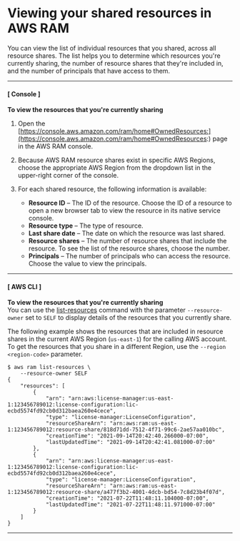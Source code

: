 # Viewing your shared resources in AWS RAM<a name="working-with-sharing-view-sr"></a>

You can view the list of individual resources that you shared, across all resource shares\. The list helps you to determine which resources you're currently sharing, the number of resource shares that they're included in, and the number of principals that have access to them\.

------
#### [ Console ]

**To view the resources that you're currently sharing**

1. Open the [https://console.aws.amazon.com/ram/home#OwnedResources:](https://console.aws.amazon.com/ram/home#OwnedResources:) page in the AWS RAM console\.

1. Because AWS RAM resource shares exist in specific AWS Regions, choose the appropriate AWS Region from the dropdown list in the upper\-right corner of the console\.

1. For each shared resource, the following information is available:
   + **Resource ID** – The ID of the resource\. Choose the ID of a resource to open a new browser tab to view the resource in its native service console\.
   + **Resource type** – The type of resource\.
   + **Last share date** – The date on which the resource was last shared\.
   + **Resource shares** – The number of resource shares that include the resource\. To see the list of the resource shares, choose the number\.
   + **Principals** – The number of principals who can access the resource\. Choose the value to view the principals\.

------
#### [ AWS CLI ]

**To view the resources that you're currently sharing**  
You can use the [list\-resources](https://docs.aws.amazon.com/cli/latest/reference/ram/list-resources.html) command with the parameter `--resource-owner` set to `SELF` to display details of the resources that you currently share\.

The following example shows the resources that are included in resource shares in the current AWS Region \(`us-east-1`\) for the calling AWS account\. To get the resources that you share in a different Region, use the `--region <region-code>` parameter\.

```
$ aws ram list-resources \
    --resource-owner SELF
{
    "resources": [
        {
            "arn": "arn:aws:license-manager:us-east-1:123456789012:license-configuration:lic-ecbd5574fd92cb0d312baea260e4cece",
            "type": "license-manager:LicenseConfiguration",
            "resourceShareArn": "arn:aws:ram:us-east-1:123456789012:resource-share/818d71dd-7512-4f71-99c6-2ae57aa010bc",
            "creationTime": "2021-09-14T20:42:40.266000-07:00",
            "lastUpdatedTime": "2021-09-14T20:42:41.081000-07:00"
        },
        {
            "arn": "arn:aws:license-manager:us-east-1:123456789012:license-configuration:lic-ecbd5574fd92cb0d312baea260e4cece",
            "type": "license-manager:LicenseConfiguration",
            "resourceShareArn": "arn:aws:ram:us-east-1:123456789012:resource-share/a477f3b2-4001-4dcb-bd54-7c8d23b4f07d",
            "creationTime": "2021-07-22T11:48:11.104000-07:00",
            "lastUpdatedTime": "2021-07-22T11:48:11.971000-07:00"
        }
    ]
}
```

------
